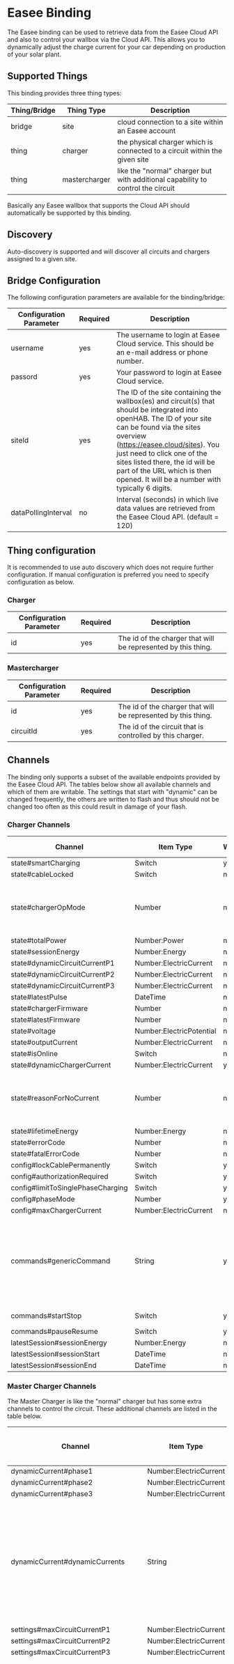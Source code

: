 # Easee Binding

The Easee binding can be used to retrieve data from the Easee Cloud API and also to control your wallbox via the Cloud API.
This allows you to dynamically adjust the charge current for your car depending on production of your solar plant.

## Supported Things

This binding provides three thing types:

| Thing/Bridge        | Thing Type          | Description                                                                                   |
|---------------------|---------------------|-----------------------------------------------------------------------------------------------|
| bridge              | site                | cloud connection to a site within an Easee account                                            |
| thing               | charger             | the physical charger which is connected to a circuit within the given site                    |
| thing               | mastercharger       | like the "normal" charger but with additional capability to control the circuit               |

Basically any Easee wallbox that supports the Cloud API should automatically be supported by this binding.

## Discovery

Auto-discovery is supported and will discover all circuits and chargers assigned to a given site.

## Bridge Configuration

The following configuration parameters are available for the binding/bridge:

| Configuration Parameter | Required | Description                                                                                                                                                                                                                                                                                                                                       |
|-------------------------|----------|---------------------------------------------------------------------------------------------------------------------------------------------------------------------------------------------------------------------------------------------------------------------------------------------------------------------------------------------------|
| username                | yes      | The username to login at Easee Cloud service. This should be an e-mail address or phone number.                                                                                                                                                                                                                                                   |
| passord                 | yes      | Your password to login at Easee Cloud service.                                                                                                                                                                                                                                                                                                    |
| siteId                  | yes      | The ID of the site containing the wallbox(es) and circuit(s) that should be integrated into openHAB. The ID of your site can be found via the sites overview (<https://easee.cloud/sites>). You just need to click one of the sites listed there, the id will be part of the URL which is then opened. It will be a number with typically 6 digits. |
| dataPollingInterval     | no       | Interval (seconds) in which live data values are retrieved from the Easee Cloud API. (default = 120)                                                                                                                                                                                                                                              |

## Thing configuration

It is recommended to use auto discovery which does not require further configuration.
If manual configuration is preferred you need to specify configuration as below.

### Charger

| Configuration Parameter | Required | Description                                                                                                            |
|-------------------------|----------|------------------------------------------------------------------------------------------------------------------------|
| id                      | yes      | The id of the charger that will be represented by this thing.                                                          |

### Mastercharger

| Configuration Parameter | Required | Description                                                                                                            |
|-------------------------|----------|------------------------------------------------------------------------------------------------------------------------|
| id                      | yes      | The id of the charger that will be represented by this thing.                                                          |
| circuitId               | yes      | The id of the circuit that is controlled by this charger.                                                              |

## Channels

The binding only supports a subset of the available endpoints provided by the Easee Cloud API.
The tables below show all available channels and which of them are writable.
The settings that start with "dynamic" can be changed frequently, the others are written to flash and thus should not be changed too often as this could result in damage of your flash.

### Charger Channels

| Channel                                     | Item Type                | Writable | Description                                          | Allowed Values (write access)                                                                                                                                |
|---------------------------------------------|--------------------------|----------|------------------------------------------------------|--------------------------------------------------------------------------------------------------------------------------------------------------------------|
| state#smartCharging                         | Switch                   | yes      |                                                      | true/false                                                                                                                                                   |
| state#cableLocked                           | Switch                   | no       |                                                      |                                                                                                                                                              |
| state#chargerOpMode                         | Number                   | no       | 0=Offline, 1=Disconnected, 2=AwaitingStart, 3=Charging, 4=Completed, 5=Error, 6=ReadyToCharge, 7=AwaitingAuthentication, 8=Deauthenticating |                                                                       |
| state#totalPower                            | Number:Power             | no       | current session total power (all phases)             |                                                                                                                                                              |
| state#sessionEnergy                         | Number:Energy            | no       | current session                                      |                                                                                                                                                              |
| state#dynamicCircuitCurrentP1               | Number:ElectricCurrent   | no       |                                                      |                                                                                                                                                              |
| state#dynamicCircuitCurrentP2               | Number:ElectricCurrent   | no       |                                                      |                                                                                                                                                              |
| state#dynamicCircuitCurrentP3               | Number:ElectricCurrent   | no       |                                                      |                                                                                                                                                              |
| state#latestPulse                           | DateTime                 | no       |                                                      |                                                                                                                                                              |
| state#chargerFirmware                       | Number                   | no       |                                                      |                                                                                                                                                              |
| state#latestFirmware                        | Number                   | no       |                                                      |                                                                                                                                                              |
| state#voltage                               | Number:ElectricPotential | no       |                                                      |                                                                                                                                                              |
| state#outputCurrent                         | Number:ElectricCurrent   | no       |                                                      |                                                                                                                                                              |
| state#isOnline                              | Switch                   | no       |                                                      |                                                                                                                                                              |
| state#dynamicChargerCurrent                 | Number:ElectricCurrent   | yes      |                                                      | 0, 6-32                                                                                                                                                      |
| state#reasonForNoCurrent                    | Number                   | no       | 0=OK, 2=DynamicCircuitCurrentLimitTooLow, 27=DynamicCircuitCurrentCharging, 52=DynamicChargerCurrentLimitTooLow, 55=NotAuthorized, 79=CarLimit, 81=CarLimitedCharging |                                             |
| state#lifetimeEnergy                        | Number:Energy            | no       |                                                      |                                                                                                                                                              |
| state#errorCode                             | Number                   | no       |                                                      |                                                                                                                                                              |
| state#fatalErrorCode                        | Number                   | no       |                                                      |                                                                                                                                                              |
| config#lockCablePermanently                 | Switch                   | yes      |                                                      | true/false                                                                                                                                                   |
| config#authorizationRequired                | Switch                   | yes      |                                                      | true/false                                                                                                                                                   |
| config#limitToSinglePhaseCharging           | Switch                   | yes      |                                                      | true/false                                                                                                                                                   |
| config#phaseMode                            | Number                   | yes      | 1=1phase, 2=auto, 3=3phase                           | 1-3                                                                                                                                                          |
| config#maxChargerCurrent                    | Number:ElectricCurrent   | no       | write access not yet implemented                     |                                                                                                                                                              |
| commands#genericCommand                     | String                   | yes      | Generic Endpoint to send commands                    | reboot, update_firmware, poll_all, smart_charging, start_charging, stop_charging, pause_charging, resume_charging, toggle_charging, override_schedule        |
| commands#startStop                          | Switch                   | yes      | Start/Stop Charing, only works with authorization    |                                                                                                                                                              |
| commands#pauseResume                        | Switch                   | yes      | Pause/Resume Charing                                 |                                                                                                                                                              |
| latestSession#sessionEnergy                 | Number:Energy            | no       | latest (already ended) session                       |                                                                                                                                                              |
| latestSession#sessionStart                  | DateTime                 | no       |                                                      |                                                                                                                                                              |
| latestSession#sessionEnd                    | DateTime                 | no       |                                                      |                                                                                                                                                              |

### Master Charger Channels

The Master Charger is like the "normal" charger but has some extra channels to control the circuit. These additional channels are listed in the table below.

| Channel                                     | Item Type                | Writable | Description                                          | Allowed Values (write access)                                                                                                                                |
|---------------------------------------------|--------------------------|----------|------------------------------------------------------|--------------------------------------------------------------------------------------------------------------------------------------------------------------|
| dynamicCurrent#phase1                       | Number:ElectricCurrent   | no       |                                                      |                                                                                                                                                              |
| dynamicCurrent#phase2                       | Number:ElectricCurrent   | no       |                                                      |                                                                                                                                                              |
| dynamicCurrent#phase3                       | Number:ElectricCurrent   | no       |                                                      |                                                                                                                                                              |
| dynamicCurrent#dynamicCurrents              | String                   | yes      | read/write only for all phases.                      | &lt;value phase1&gt;;&lt;value phase2&gt;;&lt;value phase3&gt;  valid values for each phase are 0, 6-32. Example: 8;8;8                                      |
| settings#maxCircuitCurrentP1                | Number:ElectricCurrent   | no       |                                                      |                                                                                                                                                              |
| settings#maxCircuitCurrentP2                | Number:ElectricCurrent   | no       |                                                      |                                                                                                                                                              |
| settings#maxCircuitCurrentP3                | Number:ElectricCurrent   | no       |                                                      |                                                                                                                                                              |
| settings#maxCurrents                        | String                   | yes      | read/write only for all phases.                      | &lt;value phase1&gt;;&lt;value phase2&gt;;&lt;value phase3&gt;  valid values for each phase are 0, 6-32. Example: 8;8;8                                      |
| settings#offlineMaxCircuitCurrentP1         | Number:ElectricCurrent   | no       |                                                      |                                                                                                                                                              |
| settings#offlineMaxCircuitCurrentP2         | Number:ElectricCurrent   | no       |                                                      |                                                                                                                                                              |
| settings#offlineMaxCircuitCurrentP3         | Number:ElectricCurrent   | no       |                                                      |                                                                                                                                                              |
| settings#offlineMaxCurrents                 | String                   | yes      | read/write only for all phases.                      | &lt;value phase1&gt;;&lt;value phase2&gt;;&lt;value phase3&gt;  valid values for each phase are 0, 6-32. Example: 8;8;8                                      |
| settings#enableIdleCurrent                  | Switch                   | yes      |                                                      | true/false                                                                                                                                                   |
| settings#allowOfflineMaxCircuitCurrent      | Switch                   | no       |                                                      |                                                                                                                                                              |

## Full Example

### Thing

#### Minimum configuration

```java
Bridge easee:site:mysite1 [ username="abc@def.net", password="secret", siteId="123456" ]
```

#### Manual configuration with two chargers, pollingInterval set to 60 seconds.

```java
Bridge easee:site:mysite1 [ username="abc@def.net", password="secret", siteId="471111", dataPollingInterval=60 ] {
        Thing mastercharger myCharger1 [ id="EHXXXXX1", circuitId="1234567" ]
        Thing charger myCharger2 [ id="EHXXXXX2" ]
}
```

### Items

```java
Number:ElectricCurrent  Easee_Circuit_Phase1                  "Phase 1"                                   { channel="easee:mastercharger:mysite1:myCharger1:dynamicCurrent#phase1" }
Number:ElectricCurrent  Easee_Circuit_Phase2                  "Phase 2"                                   { channel="easee:mastercharger:mysite1:myCharger1:dynamicCurrent#phase2" }
Number:ElectricCurrent  Easee_Circuit_Phase3                  "Phase 3"                                   { channel="easee:mastercharger:mysite1:myCharger1:dynamicCurrent#phase3" }
String                  Easee_Circuit_Dynamic_Phases          "Dynamic Power [MAP(easeePhases.map):%s]"   { channel="easee:mastercharger:mysite1:myCharger1:dynamicCurrent#setDynamicCurrents" }
Switch                  Easee_Charger_Start_Stop              "Start / Stop"                              { channel="easee:mastercharger:mysite1:myCharger1:commands#startStop" }
```

### Sitemap

```java
    Switch item=Easee_Circuit_Dynamic_Phases mappings=["0;0;0"="0.00 kW", "6;0;0"="1.44 kW", "7;0;0"="1.68 kW", "8;0;0"="1.92 kW", "9;0;0"="2.16 kW", "10;0;0"="2.40 kW", "16;0;0"="3.72 kW", "16;16;16"="11.1 kW"] icon="energy"
```

### Mapping

easeePhases.map will make the phase setting more readable.

```text
0;0;0=0.00 kW
6;0;0=1.44 kW
7;0;0=1.68 kW
8;0;0=1.92 kW
9;0;0=2.16 kW
10;0;0=2.40 kW
11;0;0=2.64 kW
12;0;0=2.88 kW
13;0;0=3.12 kW
14;0;0=3.36 kW
15;0;0=3.60 kW
16;0;0=3.72 kW
6;6;6=4.32 kW
7;7;7=5.04 kW
8;8;8=5.76 kW
9;9;9=6.48 kW
10;10;10=7.20 kW
11;11;11=7.92 kW
12;12;12=8.64 kW
13;13;13=9.36 kW
14;14;14=10.1 kW
15;15;15=10.8 kW
16;16;16=11.1 kW
```
